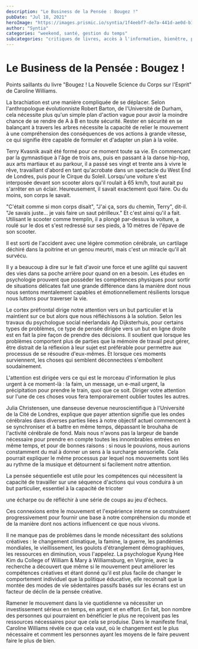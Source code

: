```yaml
---
description: "Le Business de la Pensée : Bougez !"
pubDate: "Jul 18, 2021"
heroImage: "https://images.prismic.io/syntia/1f4eebf7-de7a-441d-ae0d-b11749c0003c_cover-new.jpg?auto=compress,format"
author: "Syntia"
categories: "weekend, santé, gestion du temps"
subcategories: "critiques de livres, accès à l'information, bienêtre, pensée séquentielle, performance"
---
```


# **Le Business de la Pensée : Bougez !**

Points saillants du livre "Bougez ! La Nouvelle Science du Corps sur l'Esprit"
de Caroline Williams.

La brachiation est une manière compliquée de se déplacer. Selon l'anthropologue
évolutionniste Robert Barton, de l'Université de Durham, cela nécessite plus
qu'un simple plan d'action vague pour avoir la moindre chance de se rendre de A
à B en toute sécurité. Rester en sécurité en se balançant à travers les arbres
nécessite la capacité de relier le mouvement à une compréhension des
conséquences de vos actions à grande vitesse, ce qui signifie être capable de
formuler et d'adapter un plan à la volée.

Terry Kvasnik avait été formé pour ce moment toute sa vie. En commençant par la
gymnastique à l'âge de trois ans, puis en passant à la danse hip-hop, aux arts
martiaux et au parkour, il a passé ses vingt et trente ans à vivre le rêve,
travaillant d'abord en tant qu'acrobate dans un spectacle du West End de
Londres, puis pour le Cirque du Soleil. Lorsqu'une voiture s'est interposée
devant son scooter alors qu'il roulait à 65 km/h, tout aurait pu s'arrêter en un
éclair. Heureusement, il savait exactement quoi faire. Ou du moins, son corps le
savait.

"C'était comme si mon corps disait", "J'ai ça, sors du chemin, Terry", dit-il.
"Je savais juste... je vais faire un saut périlleux." Et c'est ainsi qu'il a
fait. Utilisant le scooter comme tremplin, il a plongé par-dessus la voiture, a
roulé sur le dos et s'est redressé sur ses pieds, à 10 mètres de l'épave de son
scooter.

Il est sorti de l'accident avec une légère commotion cérébrale, un cartilage
déchiré dans la poitrine et un genou meurtri, mais c'est un miracle qu'il ait
survécu.

Il y a beaucoup à dire sur le fait d'avoir une force et une agilité qui sauvent
des vies dans sa poche arrière pour quand on en a besoin. Les études en
psychologie prouvent que posséder les compétences physiques pour sortir de
situations délicates fait une grande différence dans la manière dont nous nous
sentons mentalement capables et émotionnellement résilients lorsque nous luttons
pour traverser la vie.

Le cortex préfrontal dirige notre attention vers un but particulier et la
maintient sur ce but alors que nous réfléchissons à la solution. Selon les
travaux du psychologue social néerlandais Ap Dijksterhuis, pour certains types
de problèmes, ce type de pensée dirigée vers un but en ligne droite est en fait
la pire façon de prendre des décisions. Il soutient que lorsque les problèmes
comportent plus de parties que la mémoire de travail peut gérer, être distrait
de la réflexion à leur sujet est préférable pour permettre aux processus de se
résoudre d'eux-mêmes. Et lorsque ces moments surviennent, les choses qui
semblent déconnectées s'emboîtent soudainement.

L'attention est dirigée vers ce qui est le morceau d'information le plus urgent
à ce moment-là : la faim, un message, un e-mail urgent, la précipitation pour
prendre le train, quoi que ce soit. Diriger votre attention sur l'une de ces
choses vous fera temporairement oublier toutes les autres.

Julia Christensen, une danseuse devenue neuroscientifique à l'Université de la
Cité de Londres, explique que payer attention signifie que les ondes cérébrales
dans diverses parties liées à notre objectif actuel commencent à se synchroniser
et à battre en même temps, dépassant le brouhaha de l'activité cérébrale de
fond. Mais nous n'avons pas la largeur de bande nécessaire pour prendre en
compte toutes les innombrables entrées en même temps, et pour de bonnes raisons
: si nous le pouvions, nous aurions constamment du mal à donner un sens à la
surcharge sensorielle. Cela pourrait expliquer le même processus par lequel nos
mouvements sont liés au rythme de la musique et détournent si facilement notre
attention.

La pensée séquentielle est utile pour les compétences qui nécessitent la
capacité de travailler sur une séquence d'actions qui vous conduira à un but
particulier, essentiel à la capacité de tricoter

une écharpe ou de réfléchir à une série de coups au jeu d'échecs.

Ces connexions entre le mouvement et l'expérience interne se construisent
progressivement pour fournir une base à notre compréhension du monde et de la
manière dont nos actions influencent ce que nous vivons.

Il ne manque pas de problèmes dans le monde nécessitant des solutions créatives
: le changement climatique, la famine, la guerre, les pandémies mondiales, le
vieillissement, les goulots d'étranglement démographiques, les ressources en
diminution, vous l'appelez. La psychologue Kyung Hee Kim du College of William &
Mary à Williamsburg, en Virginie, avec la recherche a découvert que même si le
mouvement peut améliorer les compétences créatives et étant donné qu'il est plus
facile de changer le comportement individuel que la politique éducative, elle
reconnaît que la montée des modes de vie sédentaires passifs basés sur les
écrans est un facteur de déclin de la pensée créative.

Ramener le mouvement dans la vie quotidienne va nécessiter un investissement
sérieux en temps, en argent et en effort. En fait, bon nombre des personnes qui
pourraient en bénéficier le plus ne reçoivent pas les ressources nécessaires
pour que cela se produise. Dans le manifeste final, Caroline Williams révèle ce
que cela vaut, où le changement est le plus nécessaire et comment les personnes
ayant les moyens de le faire peuvent faire le plus de bien.
